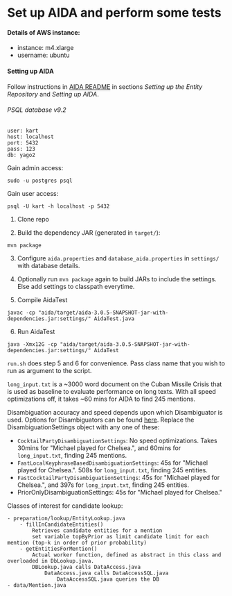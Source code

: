 # Set up AIDA and perform some tests

#### Details of AWS instance:
- instance: m4.xlarge
- username: ubuntu

#### Setting up AIDA
Follow instructions in [AIDA README](https://github.com/yago-naga/aida) in sections _Setting up the Entity Repository_ and _Setting up AIDA_. 

###### PSQL database v9.2 
```
user: kart
host: localhost
port: 5432
pass: 123
db: yago2
```
Gain admin access:
```
sudo -u postgres psql
```
Gain user access:
```
psql -U kart -h localhost -p 5432
```

1. Clone repo

2. Build the dependency JAR (generated in `target/`):
```
mvn package
```

3. Configure `aida.properties` and `database_aida.properties` in `settings/` with database details. 

4. Optionally run `mvn package` again to build JARs to include the settings. Else add settings to classpath everytime. 

5. Compile AidaTest
```
javac -cp "aida/target/aida-3.0.5-SNAPSHOT-jar-with-dependencies.jar:settings/" AidaTest.java
```

6. Run AidaTest
```
java -Xmx12G -cp "aida/target/aida-3.0.5-SNAPSHOT-jar-with-dependencies.jar:settings/" AidaTest
```

`run.sh` does step 5 and 6 for convenience. Pass class name that you wish to run as argument to the script.

`long_input.txt` is a ~3000 word document on the Cuban Missile Crisis that is used as baseline to evaluate performance on long texts. With all speed optimizations off, it takes ~60 mins for AIDA to find 245 mentions. 

Disambiguation accuracy and speed depends upon which Disambiguator is used. Options for Disambiguators can be found [here](https://github.com/yago-naga/aida/tree/master/src/mpi/aida/config/settings/disambiguation). Replace the DisambiguationSettings object with any one of these:
- `CocktailPartyDisambiguationSettings`: No speed optimizations. Takes 30mins for "Michael played for Chelsea.", and 60mins for `long_input.txt`, finding 245 mentions. 
- `FastLocalKeyphraseBasedDisambiguationSettings`: 45s for "Michael played for Chelsea.". 508s for `long_input.txt`, finding 245 entities. 
- `FastCocktailPartyDisambiguationSettings`: 45s for "Michael played for Chelsea.", and 397s for `long_input.txt`, finding 245 entities.  
- PriorOnlyDisambiguationSettings: 45s for "Michael played for Chelsea."

Classes of interest for candidate lookup:
```
- preparation/lookup/EntityLookup.java
	- fillInCandidateEntities()
		Retrieves candidate entities for a mention
		set variable topByPrior as limit candidate limit for each mention (top-k in order of prior probability)
	- getEntitiesForMention()
		Actual worker function, defined as abstract in this class and overloaded in DbLookup.java.
		DBLookup.java calls DataAccess.java
			DataAccess.java calls DataAccessSQL.java
				DataAccessSQL.java queries the DB
- data/Mention.java
```
